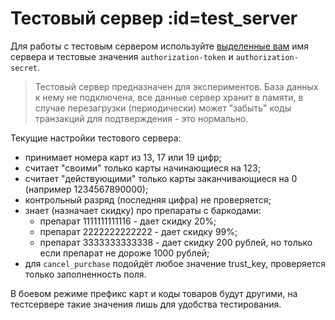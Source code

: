 # Тестовый сервер :id=test_server

Для работы с тестовым сервером используйте [выделенные вам](connect.md) имя сервера и тестовые значения `authorization-token` и `authorization-secret`.

> Тестовый сервер предназначен для экспериментов. База данных к нему не подключена, все данные сервер хранит в памяти, в случае перезагрузки (периодически) может "забыть" коды транзакций для подтверждения - это нормально.

Текущие настройки тестового сервера:

* принимает номера карт из 13, 17 или 19 цифр;
* считает "своими" только карты начинающиеся на 123;
* считает "действующими" только карты заканчивающиеся на 0 (например 1234567890000);
* контрольный разряд (последняя цифра) не проверяется;
* знает (назначает скидку) про препараты с баркодами:
    * препарат 1111111111116 - дает скидку 20%;
    * препарат 2222222222222 - дает скидку 99%;
    * препарат 3333333333338 - дает скидку 200 рублей, но только если препарат не дороже 1000 рублей;
* для `cancel_purchase` подойдёт любое значение trust_key, проверяется только заполненность поля.

В боевом режиме префикс карт и коды товаров будут другими, на
тестсервере такие значения лишь для удобства тестирования.

